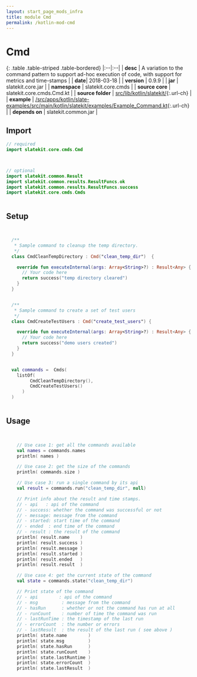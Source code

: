 ```yaml
---
layout: start_page_mods_infra
title: module Cmd
permalink: /kotlin-mod-cmd
---
```


# Cmd

{: .table .table-striped .table-bordered}
|:--|:--|
| **desc** | A variation to the command pattern to support ad-hoc execution of code, with support for metrics and time-stamps | 
| **date**| 2018-03-18 |
| **version** | 0.9.9  |
| **jar** | slatekit.core.jar  |
| **namespace** | slatekit.core.cmds  |
| **source core** | slatekit.core.cmds.Cmd.kt  |
| **source folder** | [src/lib/kotlin/slatekit/](https://github.com/code-helix/slatekit/tree/master/src/lib/kotlin/slatekit/){:.url-ch}  |
| **example** | [/src/apps/kotlin/slate-examples/src/main/kotlin/slatekit/examples/Example_Command.kt](https://github.com/code-helix/slatekit/tree/master/src/lib/kotlin/slatekit-examples/src/main/kotlin/slatekit/examples/Example_Command.kt){:.url-ch} |
| **depends on** |  slatekit.common.jar  |

## Import
```kotlin 
// required 
import slatekit.core.cmds.Cmd



// optional 
import slatekit.common.Result
import slatekit.common.results.ResultFuncs.ok
import slatekit.common.results.ResultFuncs.success
import slatekit.core.cmds.Cmds



```

## Setup
```kotlin


  /**
   * Sample command to cleanup the temp directory.
   */
  class CmdCleanTempDirectory : Cmd("clean_temp_dir")  {

    override fun executeInternal(args: Array<String>?) : Result<Any> {
      // Your code here
      return success("temp directory cleared")
    }
  }


  /**
   * Sample command to create a set of test users
   */
  class CmdCreateTestUsers : Cmd("create_test_users") {

    override fun executeInternal(args: Array<String>?) : Result<Any> {
      // Your code here
      return success("demo users created")
    }
  }


  val commands =  Cmds(
    listOf(
         CmdCleanTempDirectory(),
         CmdCreateTestUsers()
      )
  )
  

```

## Usage
```kotlin


    // Use case 1: get all the commands available
    val names = commands.names
    println( names )

    // Use case 2: get the size of the commands
    println( commands.size )

    // Use case 3: run a single command by its api
    val result = commands.run("clean_temp_dir", null)

    // Print info about the result and time stamps.
    // - api   : api of the command
    // - success: whether the command was successful or not
    // - message: message from the command
    // - started: start time of the command
    // - ended  : end time of the command
    // - result : the result of the command
    println( result.name    )
    println( result.success )
    println( result.message )
    println( result.started )
    println( result.ended   )
    println( result.result  )

    // Use case 4: get the current state of the command
    val state = commands.state("clean_temp_dir")

    // Print state of the command
    // - api        : api of the command
    // - msg         : message from the command
    // - hasRun      : whether or not the command has run at all
    // - runCount    : number of time the command was run
    // - lastRunTime : the timestamp of the last run
    // - errorCount  : the number or errors
    // - lastResult  : the result of the last run ( see above )
    println( state.name        )
    println( state.msg         )
    println( state.hasRun      )
    println( state.runCount    )
    println( state.lastRuntime )
    println( state.errorCount  )
    println( state.lastResult  )
    

```

